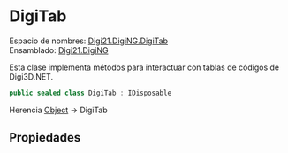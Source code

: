 # DigiTab

Espacio de nombres: [Digi21.DigiNG.DigiTab](./)  
Ensamblado: [Digi21.DigiNG](../)

Esta clase implementa métodos para interactuar con tablas de códigos de Digi3D.NET.

```csharp
public sealed class DigiTab : IDisposable
```

Herencia [Object](https://docs.microsoft.com/en-us/dotnet/api/system.object?view=net-5.0) → DigiTab

## Propiedades

